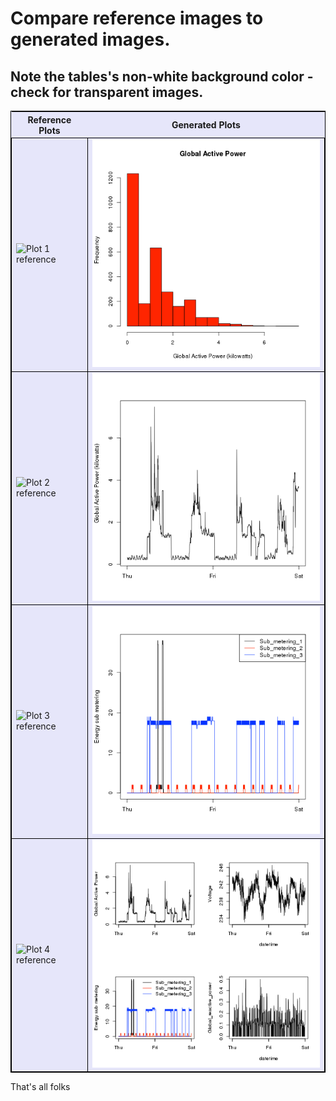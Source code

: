 # Compare reference images to generated images.
## Note the tables's non-white background color - check for transparent images.

<table style="background-color:#E6E6FA; border: 1px solid black;">

<tr>
<th>Reference Plots</th>
<th>Generated Plots</th>
</tr>

<tr>
<td style="background-color:#E6E6FA; border: 1px solid black;"><img src="../figure/unnamed-chunk-2.png" alt="Plot 1 reference"></td>
<td style="background-color:#E6E6FA; border: 1px solid black;"><img src="../plot1.png" alt="Plot 1 generated"></td>
</tr>

<tr>
<td style="background-color:#E6E6FA; border: 1px solid black;"><img src="../figure/unnamed-chunk-3.png" alt="Plot 2 reference"></td>
<td style="background-color:#E6E6FA; border: 1px solid black;"><img src="../plot2.png" alt="Plot 2 generated"></td>
</tr>

<tr>
<td style="background-color:#E6E6FA; border: 1px solid black;"><img src="../figure/unnamed-chunk-4.png" alt="Plot 3 reference"></td>
<td style="background-color:#E6E6FA; border: 1px solid black;"><img src="../plot3.png" alt="Plot 3 generated"></td>
</tr>

<tr>
<td style="background-color:#E6E6FA; border: 1px solid black;"><img src="../figure/unnamed-chunk-5.png" alt="Plot 4 reference"></td>
<td style="background-color:#E6E6FA; border: 1px solid black;"><img src="../plot4.png" alt="Plot 4 generated"></td>
</tr>

</table>

That's all folks
